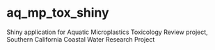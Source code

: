 # aq_mp_tox_shiny
Shiny application for Aquatic Microplastics Toxicology Review project, Southern California Coastal Water Research Project
